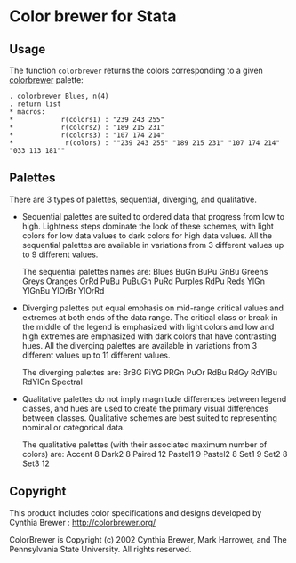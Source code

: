 
# Color brewer for Stata



## Usage 

The function `colorbrewer` returns the colors corresponding to a given [colorbrewer](http://colorbrewer.org/) palette:

````
. colorbrewer Blues, n(4)
. return list
* macros:
*            r(colors1) : "239 243 255"
*            r(colors2) : "189 215 231"
*            r(colors3) : "107 174 214"
*             r(colors) : ""239 243 255" "189 215 231" "107 174 214" "033 113 181""
````

## Palettes

There are 3 types of palettes, sequential, diverging, and qualitative.

- Sequential palettes are suited to ordered data that progress from low to high. Lightness steps
dominate the look of these schemes, with light colors for low data values to dark colors for high
data values. All the sequential palettes are available in variations from 3 different values up to 9 different values.

	The sequential palettes names are: Blues BuGn BuPu GnBu Greens Greys Oranges OrRd PuBu PuBuGn PuRd Purples RdPu Reds YlGn YlGnBu YlOrBr YlOrRd

- Diverging palettes put equal emphasis on mid-range critical values and extremes at both ends
of the data range. The critical class or break in the middle of the legend is emphasized with light
colors and low and high extremes are emphasized with dark colors that have contrasting hues. All the diverging palettes are available in variations from 3 different values up to 11 different values.


	The diverging palettes are:	BrBG PiYG PRGn PuOr RdBu RdGy RdYlBu RdYlGn Spectral

- Qualitative palettes do not imply magnitude differences between legend classes, and hues are
used to create the primary visual differences between classes. Qualitative schemes are best suited
to representing nominal or categorical data. 

	The qualitative palettes (with their associated maximum number of colors) are: Accent 8 Dark2 8 Paired 12 Pastel1 9 Pastel2 8 Set1 9 Set2 8 Set3 12


## Copyright
This product includes color specifications and designs developed by Cynthia Brewer : http://colorbrewer.org/

ColorBrewer is Copyright (c) 2002 Cynthia Brewer, Mark Harrower, and The Pennsylvania State
University. All rights reserved.